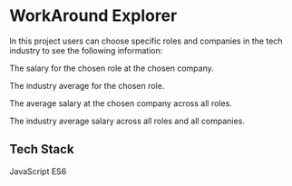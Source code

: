 
# WorkAround Explorer

In this project users can choose specific roles and companies in the tech industry to see the following information:

The salary for the chosen role at the chosen company.

The industry average for the chosen role.

The average salary at the chosen company across all roles.

The industry average salary across all roles and all companies.
## Tech Stack

JavaScript ES6

